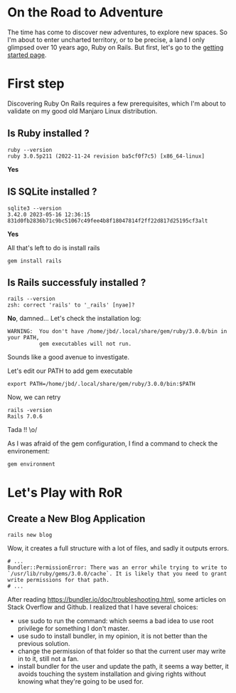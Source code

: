 # On the Road to Adventure

The time has come to discover new adventures, to explore new spaces. So I'm about to enter uncharted territory, or to be precise, a land I only glimpsed over 10 years ago, Ruby on Rails.
But first, let's go to the [getting started page](https://guides.rubyonrails.org/getting_started.html).

# First step

Discovering Ruby On Rails requires a few prerequisites, which I'm about to validate on my good old Manjaro Linux distribution.

## Is Ruby installed ?
```shell
ruby --version
ruby 3.0.5p211 (2022-11-24 revision ba5cf0f7c5) [x86_64-linux]
```
**Yes**

## IS SQLite installed ?

```shell
sqlite3 --version
3.42.0 2023-05-16 12:36:15 831d0fb2836b71c9bc51067c49fee4b8f18047814f2ff22d817d25195cf3alt
```

**Yes**


All that's left to do is install rails

```shell
gem install rails
```

## Is Rails successfuly installed ?

```
rails --version                                                                 
zsh: correct 'rails' to '_rails' [nyae]? 
```

**No**, damned...
Let's check the installation log:

```shell
WARNING:  You don't have /home/jbd/.local/share/gem/ruby/3.0.0/bin in your PATH,
          gem executables will not run.
```

Sounds like a good avenue to investigate.

Let's edit our PATH to add gem executable
```shell
export PATH=/home/jbd/.local/share/gem/ruby/3.0.0/bin:$PATH
```

Now, we can retry

```shell
rails -version                                                                        Rails 7.0.6
```

Tada !! \o/

As I was afraid of the gem configuration, I find a command to check the environement:

```shell
gem environment
```

# Let's Play with RoR

## Create a New Blog Application

```shell
rails new blog
```

Wow, it creates a full structure with a lot of files, and sadly it outputs errors.

```shell
# ...
Bundler::PermissionError: There was an error while trying to write to `/usr/lib/ruby/gems/3.0.0/cache`. It is likely that you need to grant
write permissions for that path.
# ...
```

After reading https://bundler.io/doc/troubleshooting.html, some articles on Stack Overflow and Github.
I realized that I have several choices:

* use sudo to run the command: which seems a bad idea to use root privilege for something I don't master. 
* use sudo to install bundler, in my opinion, it is not better than the previous solution.
* change the permission of that folder so that the current user may write in to it, still not a fan.
* install bundler for the user and update the path, it seems a way better,
it avoids touching the system installation and giving rights without knowing what they're going to be used for.





